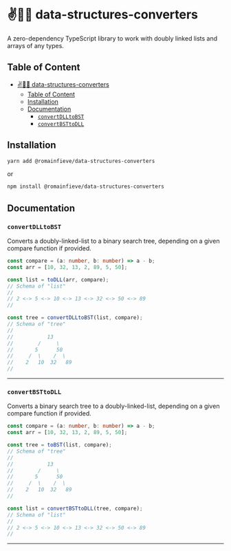 # ✌️🔗📝 data-structures-converters

A zero-dependency TypeScript library to work with doubly linked lists and arrays of any types.

## Table of Content

-   [✌️🔗📝 data-structures-converters](#️-data-structures-converters)
    -   [Table of Content](#table-of-content)
    -   [Installation](#installation)
    -   [Documentation](#documentation)
        -   [`convertDLLtoBST`](#convertdlltobst)
        -   [`convertBSTtoDLL`](#convertbsttodll)

## Installation

```sh
yarn add @romainfieve/data-structures-converters
```

or

```sh
npm install @romainfieve/data-structures-converters
```

## Documentation

### `convertDLLtoBST`

Converts a doubly-linked-list to a binary search tree, depending on a given compare function if provided.

```typescript
const compare = (a: number, b: number) => a - b;
const arr = [10, 32, 13, 2, 89, 5, 50];

const list = toDLL(arr, compare);
// Schema of "list"
//
// 2 <-> 5 <-> 10 <-> 13 <-> 32 <-> 50 <-> 89
//

const tree = convertDLLtoBST(list, compare);
// Schema of "tree"
//
//           13
//        /     \
//       5      50
//     /  \    /  \
//    2   10  32   89
//
```

---

### `convertBSTtoDLL`

Converts a binary search tree to a doubly-linked-list, depending on a given compare function if provided.

```typescript
const compare = (a: number, b: number) => a - b;
const arr = [10, 32, 13, 2, 89, 5, 50];

const tree = toBST(list, compare);
// Schema of "tree"
//
//           13
//        /     \
//       5      50
//     /  \    /  \
//    2   10  32   89
//

const list = convertBSTtoDLL(tree, compare);
// Schema of "list"
//
// 2 <-> 5 <-> 10 <-> 13 <-> 32 <-> 50 <-> 89
//
```

---
